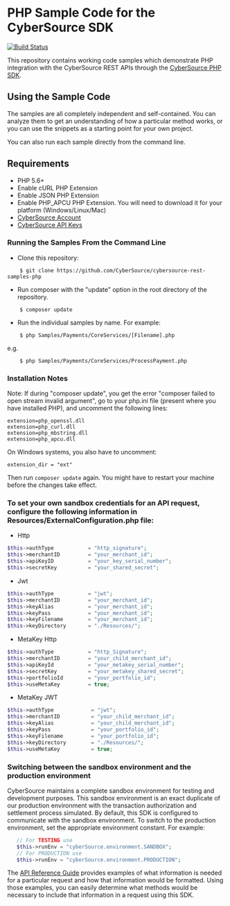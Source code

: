 # PHP Sample Code for the CyberSource SDK
[![Build Status](https://travis-ci.org/CyberSource/cybersource-rest-samples-php.svg?branch=master)](https://travis-ci.org/CyberSource/cybersource-rest-samples-php)

This repository contains working code samples which demonstrate PHP integration with the CyberSource REST APIs through the [CyberSource PHP SDK](https://github.com/CyberSource/cybersource-rest-client-php).
 

## Using the Sample Code

The samples are all completely independent and self-contained. You can analyze them to get an understanding of how a particular method works, or you can use the snippets as a starting point for your own project.

You can also run each sample directly from the command line.

## Requirements
* PHP 5.6+
* Enable cURL PHP Extension
* Enable JSON PHP Extension
* Enable PHP_APCU PHP Extension. You will need to download it for your platform (Windows/Linux/Mac) 
* [CyberSource Account](https://developer.cybersource.com/api/developer-guides/dita-gettingstarted/registration.html)
* [CyberSource API Keys](https://developer.cybersource.com/api/developer-guides/dita-gettingstarted/registration/createCertSharedKey.html)

### Running the Samples From the Command Line
* Clone this repository:
```
    $ git clone https://github.com/CyberSource/cybersource-rest-samples-php
```
* Run composer with the "update" option in the root directory of the repository.
```
    $ composer update
```
* Run the individual samples by name. For example:
```
    $ php Samples/Payments/CoreServices/[Filename].php
```
e.g.
```
    $ php Samples/Payments/CoreServices/ProcessPayment.php
```
### Installation Notes
Note: If during "composer update", you get the error "composer failed to open stream invalid argument", go to your php.ini file (present where you have installed PHP), and uncomment the following lines:
```
extension=php_openssl.dll
extension=php_curl.dll
extension=php_mbstring.dll
extension=php_apcu.dll
```
On Windows systems, you also have to uncomment:
```
extension_dir = "ext"
```
Then run `composer update` again. You might have to restart your machine before the changes take effect.

### To set your own sandbox credentials for an API request, configure the following information in Resources/ExternalConfiguration.php file:
  
  * Http

```php
$this->authType           = "http_signature";
$this->merchantID         = "your_merchant_id";
$this->apiKeyID           = "your_key_serial_number";
$this->secretKey          = "your_shared_secret";
```
  * Jwt

```php
$this->authType           = "jwt";
$this->merchantID         = "your_merchant_id";
$this->keyAlias           = "your_merchant_id";
$this->keyPass            = "your_merchant_id";
$this->keyFilename        = "your_merchant_id";
$this->keyDirectory       = "./Resources/";
```

  * MetaKey Http

```php
$this->authType           = "http_Signature";
$this->merchantID         = "your_child_merchant_id";
$this->apiKeyId           = "your_metakey_serial_number";
$this->secretKey          = "your_metakey_shared_secret";
$this->portfolioId        = "your_portfolio_id";
$this->useMetaKey         = true;
```

  * MetaKey JWT

```php
$this->authType            = "jwt";
$this->merchantID          = "your_child_merchant_id";
$this->keyAlias            = "your_child_merchant_id";
$this->keyPass             = "your_portfolio_id";
$this->keyFilename         = "your_portfolio_id";
$this->keyDirectory        = "./Resources/";
$this->useMetaKey          = true;
```

### Switching between the sandbox environment and the production environment
CyberSource maintains a complete sandbox environment for testing and development purposes. This sandbox environment is an exact
duplicate of our production environment with the transaction authorization and settlement process simulated. By default, this SDK is 
configured to communicate with the sandbox environment. To switch to the production environment, set the appropriate environment 
constant.  For example:

```php
   // For TESTING use
   $this->runEnv = "cyberSource.environment.SANDBOX";
   // For PRODUCTION use
   $this->runEnv = "cyberSource.environment.PRODUCTION";
```

The [API Reference Guide](https://developer.cybersource.com/api/reference/api-reference.html) provides examples of what information is needed for a particular request and how that information would be formatted. Using those examples, you can easily determine what methods would be necessary to include that information in a request using this SDK.
